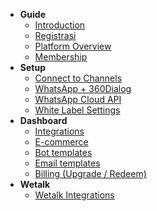 * **Guide**
  * [Introduction](docs/Introduction.md)
  * [Registrasi](docs/Registrasi.md)
  * [Platform Overview](docs/Platform_Overview.md)
  * [Membership](docs/Membership.md)
* **Setup**
  * [Connect to Channels](docs/Connect_to_Channel.md)
  * [WhatsApp + 360Dialog](docs/WhatsApp_+_360Dialog.md)
  * [WhatsApp Cloud API](docs/Whatsapp_Cloud_API.md)
  * [White Label Settings](docs/White_Label_Settings.md)
* **Dashboard**
  * [Integrations](docs/Integrasi.md)
  * [E-commerce](docs/E-Commerce.md)
  * [Bot templates](docs/Bot_templates.md)
  * [Email templates](docs/Email_templates.md)
  * [Billing (Upgrade / Redeem)](docs/Billing.md)
* **Wetalk**
  * [Wetalk Integrations](#)
